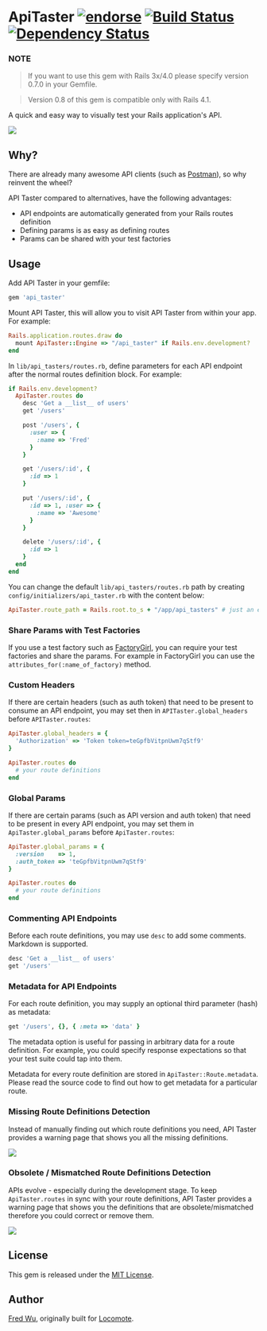 # ApiTaster [![endorse](http://api.coderwall.com/fredwu/endorsecount.png)](http://coderwall.com/fredwu) [![Build Status](https://secure.travis-ci.org/fredwu/api_taster.png?branch=master)](http://travis-ci.org/fredwu/api_taster) [![Dependency Status](https://gemnasium.com/fredwu/api_taster.png)](https://gemnasium.com/fredwu/api_taster)

### NOTE
> If you want to use this gem with Rails 3x/4.0 please specify version 0.7.0 in
your Gemfile.

> Version 0.8 of this gem is compatible only with Rails 4.1.

A quick and easy way to visually test your Rails application's API.

![](http://i.imgur.com/8Dnto.png)

## Why?

There are already many awesome API clients (such as [Postman](https://chrome.google.com/webstore/detail/fdmmgilgnpjigdojojpjoooidkmcomcm)), so why reinvent the wheel?

API Taster compared to alternatives, have the following advantages:

- API endpoints are automatically generated from your Rails routes definition
- Defining params is as easy as defining routes
- Params can be shared with your test factories

## Usage

Add API Taster in your gemfile:

```ruby
gem 'api_taster'
```
Mount API Taster, this will allow you to visit API Taster from within your app. For example:

```ruby
Rails.application.routes.draw do
  mount ApiTaster::Engine => "/api_taster" if Rails.env.development?
end
```

In `lib/api_tasters/routes.rb`, define parameters for each API endpoint after the normal routes definition block. For example:

```ruby
if Rails.env.development?
  ApiTaster.routes do
    desc 'Get a __list__ of users'
    get '/users'

    post '/users', {
      :user => {
        :name => 'Fred'
      }
    }

    get '/users/:id', {
      :id => 1
    }

    put '/users/:id', {
      :id => 1, :user => {
        :name => 'Awesome'
      }
    }

    delete '/users/:id', {
      :id => 1
    }
  end
end
```

You can change the default `lib/api_tasters/routes.rb` path by creating `config/initializers/api_taster.rb` with the content below:
```ruby
ApiTaster.route_path = Rails.root.to_s + "/app/api_tasters" # just an example
```

### Share Params with Test Factories

If you use a test factory such as [FactoryGirl](https://github.com/thoughtbot/factory_girl), you can require your test factories and share the params. For example in FactoryGirl you can use the `attributes_for(:name_of_factory)` method.

### Custom Headers

If there are certain headers (such as auth token) that need to be present to
consume an API endpoint, you may set then in `APITaster.global_headers` before
`APITaster.routes`:

```ruby
ApiTaster.global_headers = {
  'Authorization' => 'Token token=teGpfbVitpnUwm7qStf9'
}

ApiTaster.routes do
  # your route definitions
end
```

### Global Params

If there are certain params (such as API version and auth token) that need to be present in every API endpoint, you may set them in `ApiTaster.global_params` before `ApiTaster.routes`:

```ruby
ApiTaster.global_params = {
  :version    => 1,
  :auth_token => 'teGpfbVitpnUwm7qStf9'
}

ApiTaster.routes do
  # your route definitions
end
```

### Commenting API Endpoints

Before each route definitions, you may use `desc` to add some comments. Markdown is supported.

```ruby
desc 'Get a __list__ of users'
get '/users'
```

### Metadata for API Endpoints

For each route definition, you may supply an optional third parameter (hash) as metadata:

```ruby
get '/users', {}, { :meta => 'data' }
```

The metadata option is useful for passing in arbitrary data for a route definition. For example, you could specify response expectations so that your test suite could tap into them.

Metadata for every route definition are stored in `ApiTaster::Route.metadata`. Please read the source code to find out how to get metadata for a particular route.

### Missing Route Definitions Detection

Instead of manually finding out which route definitions you need, API Taster provides a warning page that shows you all the missing definitions.

![](http://i.imgur.com/vZb93.png)

### Obsolete / Mismatched Route Definitions Detection

APIs evolve - especially during the development stage. To keep `ApiTaster.routes` in sync with your route definitions, API Taster provides a warning page that shows you the definitions that are obsolete/mismatched therefore you could correct or remove them.

![](http://i.imgur.com/qK7g5.png)

## License

This gem is released under the [MIT License](http://www.opensource.org/licenses/mit-license.php).

## Author

[Fred Wu](https://github.com/fredwu), originally built for [Locomote](http://locomote.com.au).
